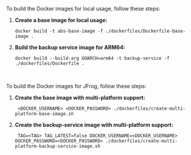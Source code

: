 To build the Docker images for local usage, follow these steps:

1. **Create a base image for local usage:**
    ```shell
    docker build -t abs-base-image -f ./dockerfiles/Dockerfile-base-image .
    ```

2. **Build the backup service image for ARM64:**
    ```shell
    docker build --build-arg GOARCH=arm64 -t backup-service -f ./dockerfiles/Dockerfile .
    ```

<br>

To build the Docker images for JFrog, follow these steps:
1. **Create the base image with multi-platform support:**
    ```shell
     <DOCKER_USERNAME> <DOCKER_PASSWORD> ./dockerfiles/create-multi-platform-base-image.sh
    ```
2. **Create the backup-service image with multi-platform support:**
    ```shell
     TAG=<TAG> TAG_LATEST=false DOCKER_USERNAME=<DOCKER_USERNAME> DOCKER_PASSWORD=<DOCKER_PASSWORD> ./dockerfiles/create-multi-platform-backup-service-image.sh
    ```
